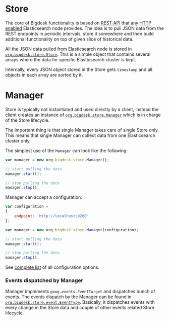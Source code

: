 # Store

The core of Bigdesk functionality is based on [REST API][REST_API] that any [HTTP enabled][HTTP_ENABLED] Elasticsearch node provides. The idea is to pull JSON data from the REST endpoints in periodic intervals, store it somewhere and then build additional functionality on top of given slice of historical data.

[REST_API]:     http://www.elasticsearch.org/guide/reference/api/
[HTTP_ENABLED]: http://www.elasticsearch.org/guide/reference/modules/http.html

All the JSON data pulled from Elasticsearch node is stored in [`org.bigdesk.store.Store`](Store.js). This is a simple object that contains several arrays where the data for specific Elasticsearch cluster is kept.

Internally, every JSON object stored in the Store gets `timestamp` and all objects in each array are sorted by it. 

# Manager

Store is typically not instantiated and used directly by a client, instead the client creates an instance of [`org.bigdesk.store.Manager`](Manager.js) which is in charge of the Store lifecycle.

The important thing is that single Manager takes care of single Store only. This means that single Manager can collect data from one Elasticsearch cluster only.

The simplest use of the `Manager` can look like the following:

```javascript
var manager = new org.bigdesk.store.Manager();

// start pulling the data
manager.start();

// stop pulling the data
manager.stop();
```

Manager can accept a configuration:

```javascript
var configuration =
{
    endpoint: 'http://localhost:9200'
};

var manager = new org.bigdesk.store.Manager(configuration);

// start pulling the data
manager.start();

// stop pulling the data
manager.stop();
```

See [complete list](#) of all configuration options.

### Events dispatched by Manager

Manager implements `goog.events.EventTarget` and dispatches bunch of events. The events dispatch by the Manager can be found in [`org.bigdesk.store.event.EventType`](event/EventType.js). Basically, it dispatches events with every change in the Store data and couple of other events related Store lifecycle.